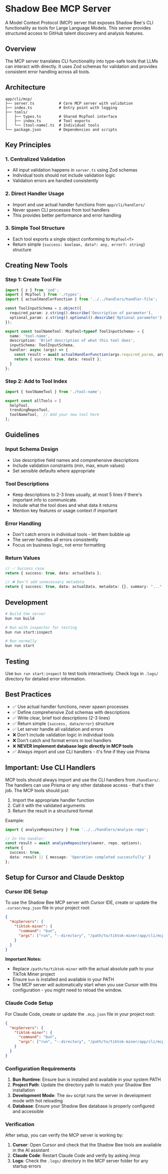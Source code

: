 # Shadow Bee MCP Server

A Model Context Protocol (MCP) server that exposes Shadow Bee's CLI functionality as tools for Large Language Models. 
This server provides structured access to GitHub talent discovery and analysis features.

## Overview

The MCP server translates CLI functionality into type-safe tools that LLMs can interact with directly.
It uses Zod schemas for validation and provides consistent error handling across all tools.

## Architecture

```
app/cli/mcp/
├── server.ts           # Core MCP server with validation
├── index.ts            # Entry point with logging
├── tools/
│   ├── types.ts        # Shared McpTool interface
│   ├── index.ts        # Tool exports
│   └── [tool-name].ts  # Individual tools
└── package.json        # Dependencies and scripts
```

## Key Principles

### 1. Centralized Validation
- All input validation happens in `server.ts` using Zod schemas
- Individual tools should not include validation logic
- Validation errors are handled consistently

### 2. Direct Handler Usage
- Import and use actual handler functions from `app/cli/handlers/`
- Never spawn CLI processes from tool handlers
- This provides better performance and error handling

### 3. Simple Tool Structure
- Each tool exports a single object conforming to `McpTool<T>`
- Return simple `{success: boolean, data?: any, error?: string}` structure

## Creating New Tools

### Step 1: Create Tool File

```typescript
import { z } from 'zod';
import { McpTool } from './types';
import { actualHandlerFunction } from '../../handlers/handler-file';

const ToolInputSchema = z.object({
  required_param: z.string().describe('Description of parameter'),
  optional_param: z.string().optional().describe('Optional parameter'),
});

export const toolNameTool: McpTool<typeof ToolInputSchema> = {
  name: 'tool-name',
  description: 'Brief description of what this tool does',
  inputSchema: ToolInputSchema,
  handler: async (args) => {
    const result = await actualHandlerFunction(args.required_param, args.optional_param);
    return { success: true, data: result };
  }
};
```

### Step 2: Add to Tool Index

```typescript
import { toolNameTool } from './tool-name';

export const allTools = [
  helpTool,
  trendingReposTool,
  toolNameTool,  // Add your new tool here
];
```

## Guidelines

### Input Schema Design
- Use descriptive field names and comprehensive descriptions
- Include validation constraints (min, max, enum values)
- Set sensible defaults where appropriate

### Tool Descriptions
- Keep descriptions to 2-3 lines usually, at most 5 lines if there's important info to communicate.
- Include what the tool does and what data it returns
- Mention key features or usage context if important

### Error Handling
- Don't catch errors in individual tools - let them bubble up
- The server handles all errors consistently
- Focus on business logic, not error formatting

### Return Values
```typescript
// ✅ Success case
return { success: true, data: actualData };

// ❌ Don't add unnecessary metadata
return { success: true, data: actualData, metadata: {}, summary: "..." };
```

## Development

```bash
# Build the server
bun run build

# Run with inspector for testing
bun run start:inspect

# Run normally
bun run start
```

## Testing

Use `bun run start:inspect` to test tools interactively.
Check logs in `.logs/` directory for detailed error information.

## Best Practices

- ✅ Use actual handler functions, never spawn processes
- ✅ Define comprehensive Zod schemas with descriptions
- ✅ Write clear, brief tool descriptions (2-3 lines)
- ✅ Return simple `{success, data/error}` structure
- ✅ Let server handle all validation and errors
- ❌ Don't include validation logic in individual tools
- ❌ Don't catch and format errors in tool handlers
- ❌ **NEVER implement database logic directly in MCP tools**
- ✅ Always import and use CLI handlers - it's fine if they use Prisma

## Important: Use CLI Handlers

MCP tools should always import and use the CLI handlers from `/handlers/`. The handlers can use Prisma or any other database access - that's their job. The MCP tools should just:

1. Import the appropriate handler function
2. Call it with the validated arguments
3. Return the result in a structured format

Example:
```typescript
import { analyzeRepository } from '../../handlers/analyze-repo';

// In the handler:
const result = await analyzeRepository(owner, repo, options);
return {
  success: true,
  data: result || { message: 'Operation completed successfully' }
};
```

## Setup for Cursor and Claude Desktop

### Cursor IDE Setup

To use the Shadow Bee MCP server with Cursor IDE, create or update the `.cursor/mcp.json` file in your project root:

```json
{
  "mcpServers": {
    "tiktok-miner": {
      "command": "bun",
      "args": ["run", "--directory", "/path/to/tiktok-miner/app/cli/mcp", "dev"]
    }
  }
}
```

**Important Notes:**
- Replace `/path/to/tiktok-miner` with the actual absolute path to your TikTok Miner project
- Ensure `bun` is installed and available in your PATH
- The MCP server will automatically start when you use Cursor with this configuration - you might need to reload the window.

### Claude Code Setup

For Claude Code, create or update the `.mcp.json` file in your project root:

```json
{
  "mcpServers": {
    "tiktok-miner": {
      "command": "bun",
      "args": ["run", "--directory", "/path/to/tiktok-miner/app/cli/mcp", "dev"]
    }
  }
}
```

### Configuration Requirements

1. **Bun Runtime**: Ensure bun is installed and available in your system PATH
2. **Project Path**: Update the directory path to match your Shadow Bee installation
3. **Development Mode**: The `dev` script runs the server in development mode with hot reloading
4. **Database**: Ensure your Shadow Bee database is properly configured and accessible

### Verification

After setup, you can verify the MCP server is working by:

1. **Cursor**: Open Cursor and check that the Shadow Bee tools are available in the AI assistant
2. **Claude Code**: Restart Claude Code and verify by asking /mcp
3. **Logs**: Check the `.logs/` directory in the MCP server folder for any startup errors